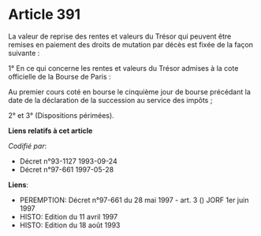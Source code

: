 # Article 391

La valeur de reprise des rentes et valeurs du Trésor qui peuvent être remises en paiement des droits de mutation par décès
est fixée de la façon suivante :

1° En ce qui concerne les rentes et valeurs du Trésor admises à la cote officielle de la Bourse de Paris :

Au premier cours coté en bourse le cinquième jour de bourse précédant la date de la déclaration de la succession au service
des impôts ;

2° et 3° (Dispositions périmées).

**Liens relatifs à cet article**

_Codifié par_:

  - Décret n°93-1127 1993-09-24
  - Décret n°97-661 1997-05-28

**Liens**:

  - PEREMPTION: Décret n°97-661 du 28 mai 1997 - art. 3 () JORF 1er juin 1997
  - HISTO: Edition du 11 avril 1997
  - HISTO: Edition du 18 août 1993
